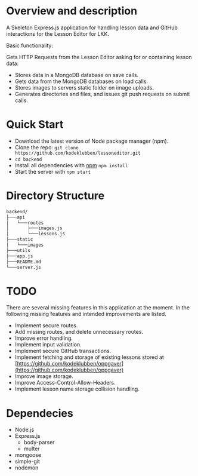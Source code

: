 # Overview and description

A Skeleton Express.js application for handling lesson data and GitHub interactions for the Lesson Editor for LKK.

Basic functionality:

Gets HTTP Requests from the Lesson Editor asking for or containing lesson data:

- Stores data in a MongoDB database on save calls.
- Gets data from the MongoDB databases on load calls.
- Stores images to servers static folder on image uploads.
- Generates directories and files, and issues git push requests on submit calls.

# Quick Start

- Download the latest version of Node package manager (npm).
- Clone the repo: `git clone https://github.com/kodeklubben/lessoneditor.git`
- `cd backend`
- Install all dependencies with [npm](https://www.npmjs.com/) `npm install`
- Start the server with `npm start`

# Directory Structure

```bash
backend/
├───api
│   └───routes
│       ├───images.js
│       └───lessons.js
├───static
│   └───images
├───utils
├───app.js
├───README.md
└───server.js
```

# TODO

There are several missing features in this application at the moment. In the following missing features and intended improvements are listed.

- Implement secure routes.
- Add missing routes, and delete unnecessary routes.
- Improve error handling.
- Implement input validation.
- Implement secure GitHub transactions.
- Implement fetching and storage of existing lessons stored at [https://github.com/kodeklubben/oppgaver](https://github.com/kodeklubben/oppgaver)
- Improve image storage.
- Improve Access-Control-Allow-Headers.
- Implement lesson name storage collision handling.

# Dependecies

- Node.js
- Express.js
  - body-parser
  - multer
- mongoose
- simple-git
- nodemon
